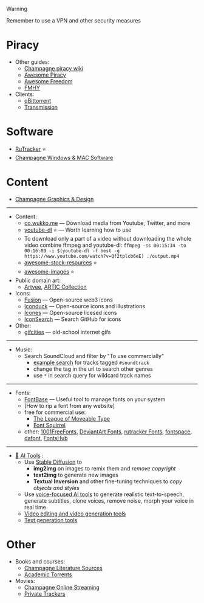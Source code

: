 > [!WARNING]
> Remember to use a VPN and other security measures

# Piracy
- Other guides:
	- [Champagne piracy wiki](https://rentry.org/champagne_wiki)
	- [Awesome Piracy](https://github.com/Igglybuff/awesome-piracy)
	- [Awesome Freedom](https://github.com/johnjago/awesome-free-software#readme)
	- [FMHY](https://www.fmhy.ml/)
- Clients:
	- [qBittorrent](https://www.qbittorrent.org/)
	- [Transmission](https://transmissionbt.com/)

# Software
- [RuTracker](https://rutracker.org/forum/index.php) ⭐
- [Champagne Windows & MAC Software](https://rentry.org/champagne_wiki#windows-mac-software)

# Content 
- [Champagne Graphics & Design](https://rentry.org/champagne_wiki#graphics-design)
---
- Content:
	- [co.wukko.me](https://co.wukko.me/) — Download media from Youtube, Twitter, and more
	- [youtube-dl](https://github.com/ytdl-org/youtube-dl) ⭐ — Worth learning how to use
	- To download only a part of a video without downloading the whole video combine ffmpeg and youtube-dl: `ffmpeg -ss 00:15:34 -to 00:16:09 -i $(youtube-dl -f best -g https://www.youtube.com/watch?v=Qf2tplcb6eE) ./output.mp4`
	- [awesome-stock-resources](https://github.com/neutraltone/awesome-stock-resources) ⭐
	- [awesome-images](https://github.com/heyalexej/awesome-images) ⭐
- Public domain art:
	- [Artvee](https://artvee.com/), [ARTIC Collection](https://www.artic.edu/collection)
- Icons:
	- [Fusion](https://fusion.li/) — Open-source web3 icons 
	- [Iconduck](https://iconduck.com/) — Open-source icons and illustrations
	- [Icones](https://icones.netlify.app/) — Open-source licesed icons
	- [IconSearch](https://iconsear.ch/) — Search GitHub for icons
- Other:
	- [gifcities](https://gifcities.org/) — old-school internet gifs
---
- Music:
	- Search SoundCloud and filter by "To use commercially"
		- [example search](https://soundcloud.com/search/sounds?q=*&filter.license=to_use_commercially&filter.genre_or_tag=soundtrack) for tracks tagged `#soundtrack`
		- change the tag in the url to search other genres
		- use `*` in search query for wildcard track names
---
- Fonts:
	- [FontBase](https://fontba.se/) — Useful tool to manage fonts on your system
	- [How to rip a font from any website]
	- free for commercial use:
		- [The League of Moveable Type](https://www.theleagueofmoveabletype.com/)
		- [Font Squirrel](https://www.fontsquirrel.com/) 
	- other: [1001FreeFonts](https://www.1001freefonts.com/), [DeviantArt Fonts](https://www.deviantart.com/search?q=free+font), [rutracker Fonts](https://rutracker.org/forum/viewforum.php?f=1011), [fontspace](https://fontspace.io/), [dafont](https://www.dafont.com/), [FontsHub](https://fontshub.pro/)
---
- [🎨 AI Tools](AI-Tools) :
	- Use [Stable Diffusion](Image-Wrangling) to
		- **img2img** on images to remix them and _remove copyright_
		- **text2img** to generate new images
		- **Textual Inversion** and other fine-tuning techniques to _copy objects and styles_
	- Use [voice-focused AI tools](Voice-Wrangling) to generate realistic text-to-speech, generate subtitles, clone voices, remove noise, morph your voice in real time
	- [Video editing and video generation tools](Video-Wrangling)
	- [Text generation tools](Text-Wrangling)

# Other
- Books and courses:
	- [Champagne Literature Sources](https://rentry.org/champagne_wiki#literature-sources)
	- [Academic Torrents](http://academictorrents.com/)
- Movies:
	- [Champagne Online Streaming](https://rentry.org/champagne_wiki#online-streaming)
	- [Private Trackers](https://rentry.co/private-trackers)
